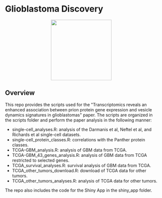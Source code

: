 # Glioblastoma Discovery

<p align="center">
  <img src="https://github.com/marilenehohmuth/GlioblastomaDiscovery/blob/main/images/logo.png?raw=true" height="200"/>
</p>

## Overview

This repo provides the scripts used for the "Transcriptomics reveals an enhanced association between prion protein gene expression and vesicle dynamics signatures in glioblastomas" paper. The scripts are organized in the scripts folder and perform the paper analysis in the following manner: 

* single-cell_analyses.R: analysis of the Darmanis et al, Neftel et al, and Richards et al single-cell datasets.
* single-cell_protein_classes.R: correlations with the Panther protein classes.
* TCGA-GBM_analysis.R: analysis of GBM data from TCGA.
* TCGA-GBM_43_genes_analysis.R: analysis of GBM data from TCGA restricted to selected genes.
* TCGA_survival_analyses.R: survival analysis of GBM data from TCGA.
* TCGA_other_tumors_download.R: download of TCGA data for other tumors.
* TCGA_other_tumors_analyses.R: analysis of TCGA data for other tumors.

The repo also includes the code for the Shiny App in the shiny_app folder.
